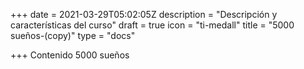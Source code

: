 +++
date = 2021-03-29T05:02:05Z
description = "Descripción y características del curso"
draft = true
icon = "ti-medall"
title = "5000 sueños-(copy)"
type = "docs"

+++
Contenido 5000 sueños
